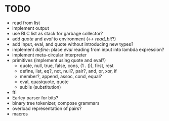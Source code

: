 TODO
====

* read from list
* implement output
* use BLC list as stack for garbage collector?
* add *quote* and *eval* to environment (<-> *read\_bit*?)
* add input, eval, and quote without introducing new types?
* implement *define*: place *eval* reading from input into lambda expression?
* implement meta-circular interpreter
* primitives (implement using quote and eval?)
    * quote, null, true, false, cons, (1 . ()), first, rest
    * define, list, eq?, not, null?, pair?, and, or, xor, if
    * member?, append, assoc, cond, equal?
    * eval, quasiquote, quote
    * sublis (substitution)
* ffi
* Earley parser for bits?
* binary tree tokenizer, compose grammars
* overload representation of pairs?
* macros

